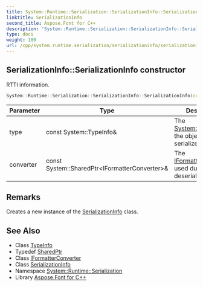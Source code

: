 ```yaml
---
title: System::Runtime::Serialization::SerializationInfo::SerializationInfo constructor
linktitle: SerializationInfo
second_title: Aspose.Font for C++
description: 'System::Runtime::Serialization::SerializationInfo::SerializationInfo constructor. RTTI information in C++.'
type: docs
weight: 100
url: /cpp/system.runtime.serialization/serializationinfo/serializationinfo/
---
```

## SerializationInfo::SerializationInfo constructor


RTTI information.

```cpp
System::Runtime::Serialization::SerializationInfo::SerializationInfo(const System::TypeInfo &type, const System::SharedPtr<IFormatterConverter> &converter)
```


| Parameter | Type | Description |
| --- | --- | --- |
| type | const System::TypeInfo\& | The [System::TypeInfo](../../../system/typeinfo/) of the object to serialize. |
| converter | const System::SharedPtr\<IFormatterConverter\>\& | The [IFormatterConverter](../../iformatterconverter/) used during deserialization. |
## Remarks


Creates a new instance of the [SerializationInfo](../) class. 
## See Also

* Class [TypeInfo](../../../system/typeinfo/)
* Typedef [SharedPtr](../../../system/sharedptr/)
* Class [IFormatterConverter](../../iformatterconverter/)
* Class [SerializationInfo](../)
* Namespace [System::Runtime::Serialization](../../)
* Library [Aspose.Font for C++](../../../)
